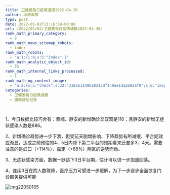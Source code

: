 ```yaml
---
title: 卫健委每日疫情通报2022-04-30
author: 冰原奔狼
type: post
date: 2022-05-02T13:16:58+00:00
url: /2022/05/02/卫健委每日疫情通报2022-04-30/
rank_math_primary_category:
  - 8
rank_math_news_sitemap_robots:
  - index
rank_math_robots:
  - 'a:1:{i:0;s:5:"index";}'
rank_math_analytic_object_id:
  - 33
rank_math_internal_links_processed:
  - 1
rank_math_og_content_image:
  - 'a:2:{s:5:"check";s:32:"318ab1149b18215df4c9ae1da2e92af8";s:6:"images";a:0:{}}'
categories:
  - 卫健委每日疫情通报
  - 魔都渡劫记录

---
```

1、今日数据比较巧合有：黄埔、静安的新增确诊又双双是110；且静安的新增无症状感染人数是886。

2、新增确诊趋势进一步下滑，但受前天剧增影响、下降趋势有所减缓、平台期效应渐显，达成之前预估的4、5日内降下第二平台的预期看来还要多3、4天。需要注意的是虹口（+114%）、嘉定（+86%）两区的逆势而动。

3、无症状感染方面，数据一跃跳下3日平台期，估计可以进一步加速回落。

4、连续3日在院人数骤降，医疗压力可望进一步缓解，为下一步逐步全面恢复门诊服务提供可能

<img decoding="async" src="https://i0.wp.com/s2.loli.net/2022/05/02/tCQxMFbkq6ApZv3.jpg?w=640&#038;ssl=1" alt="img22050105" data-recalc-dims="1" />